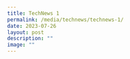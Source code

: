 ```yaml
---
title: TechNews 1
permalink: /media/technews/technews-1/
date: 2023-07-26
layout: post
description: ""
image: ""
---
```

